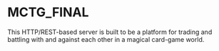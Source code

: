 # MCTG_FINAL

This HTTP/REST-based server is built to be a platform for trading and battling with and
against each other in a magical card-game world. 